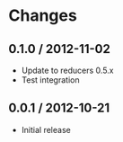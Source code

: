 # Changes

## 0.1.0 / 2012-11-02

  - Update to reducers 0.5.x
  - Test integration

## 0.0.1 / 2012-10-21

  - Initial release
